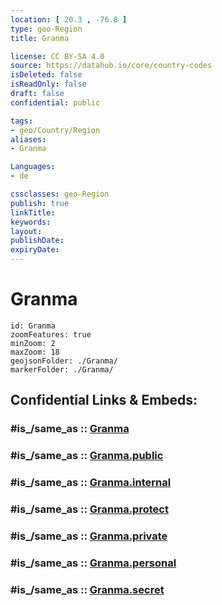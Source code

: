 ```yaml
---
location: [ 20.3 , -76.8 ] 
type: geo-Region
title: Granma

license: CC BY-SA 4.0
source: https://datahub.io/core/country-codes
isDeleted: false
isReadOnly: false
draft: false
confidential: public

tags:
- geo/Country/Region
aliases:
- Granma

Languages:
- de

cssclasses: geo-Region
publish: true
linkTitle: 
keywords: 
layout: 
publishDate: 
expiryDate: 
---
```


# Granma

```leaflet
id: Granma
zoomFeatures: true 
minZoom: 2 
maxZoom: 18
geojsonFolder: ./Granma/
markerFolder: ./Granma/
```


## Confidential Links & Embeds: 

### #is_/same_as :: [Granma](/_Standards/Earth/Continent/America~Caribbean/Cuba/provinces~Cuba/Granma.md) 

### #is_/same_as :: [Granma.public](/_public/Earth/Continent/America~Caribbean/Cuba/provinces~Cuba/Granma.public.md) 

### #is_/same_as :: [Granma.internal](/_internal/Earth/Continent/America~Caribbean/Cuba/provinces~Cuba/Granma.internal.md) 

### #is_/same_as :: [Granma.protect](/_protect/Earth/Continent/America~Caribbean/Cuba/provinces~Cuba/Granma.protect.md) 

### #is_/same_as :: [Granma.private](/_private/Earth/Continent/America~Caribbean/Cuba/provinces~Cuba/Granma.private.md) 

### #is_/same_as :: [Granma.personal](/_personal/Earth/Continent/America~Caribbean/Cuba/provinces~Cuba/Granma.personal.md) 

### #is_/same_as :: [Granma.secret](/_secret/Earth/Continent/America~Caribbean/Cuba/provinces~Cuba/Granma.secret.md)


